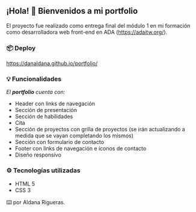 ## **¡Hola!** 👋  Bienvenidos a mi portfolio
El proyecto fue realizado como entrega final del módulo 1 en mi formación como desarrolladora web front-end en ADA (https://adaitw.org/).

### 📦 Deploy
https://danaldana.github.io/portfolio/

### 💡 Funcionalidades

*El **portfolio** cuenta con:*

* Header con links de navegación
* Sección de presentación
* Sección de habilidades
* Cita
* Sección de proyectos con grilla de proyectos (se irán actualizando a medida que se vayan completando los mismos)
* Sección con formulario de contacto
* Footer con links de navegación e íconos de contacto
* Diseño responsivo

### ⚙️ Tecnologías utilizadas

* HTML 5
* CSS 3

⌨️ por Aldana Rigueras.

